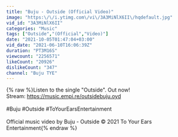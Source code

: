 ```yaml
---
title: "Buju - Outside (Official Video)"
image: "https:\/\/i.ytimg.com\/vi\/3A3MiNlX6II\/hqdefault.jpg"
vid_id: "3A3MiNlX6II"
categories: "Music"
tags: ["Outside","(Official","Video)"]
date: "2021-10-05T01:47:04+03:00"
vid_date: "2021-06-10T16:06:39Z"
duration: "PT3M16S"
viewcount: "2256571"
likeCount: "20926"
dislikeCount: "347"
channel: "Buju TYE"
---
```

{% raw %}Listen to the single &quot;Outside&quot;. Out now!<br />Stream: <a rel="nofollow" target="blank" href="https://music.empi.re/outsidebuju.oyd">https://music.empi.re/outsidebuju.oyd</a><br /><br />#Buju #Outside #ToYourEarsEntertainment<br /><br />Official music video by Buju - Outside © 2021 To Your Ears Entertainment{% endraw %}
